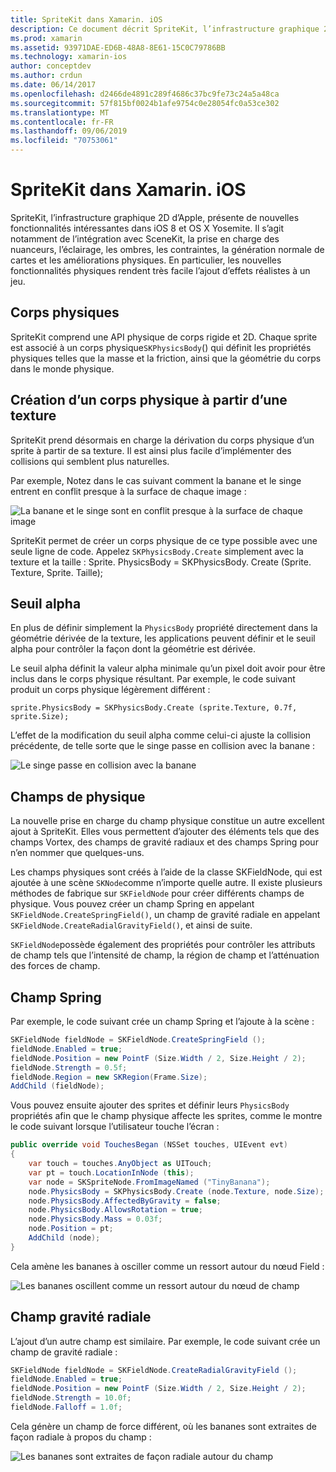 ```yaml
---
title: SpriteKit dans Xamarin. iOS
description: Ce document décrit SpriteKit, l’infrastructure graphique 2D d’Apple qui s’intègre à SceneKit, intègre la physique et l’animation, inclut la prise en charge de l’éclairage et de l’ombrage, et bien plus encore. SpriteKit peut être utilisé pour créer des jeux 2D.
ms.prod: xamarin
ms.assetid: 93971DAE-ED6B-48A8-8E61-15C0C79786BB
ms.technology: xamarin-ios
author: conceptdev
ms.author: crdun
ms.date: 06/14/2017
ms.openlocfilehash: d2466de4891c289f4686c37bc9fe73c24a5a48ca
ms.sourcegitcommit: 57f815bf0024b1afe9754c0e28054fc0a53ce302
ms.translationtype: MT
ms.contentlocale: fr-FR
ms.lasthandoff: 09/06/2019
ms.locfileid: "70753061"
---
```

# <a name="spritekit-in-xamarinios"></a>SpriteKit dans Xamarin. iOS

SpriteKit, l’infrastructure graphique 2D d’Apple, présente de nouvelles fonctionnalités intéressantes dans iOS 8 et OS X Yosemite. Il s’agit notamment de l’intégration avec SceneKit, la prise en charge des nuanceurs, l’éclairage, les ombres, les contraintes, la génération normale de cartes et les améliorations physiques. En particulier, les nouvelles fonctionnalités physiques rendent très facile l’ajout d’effets réalistes à un jeu.

## <a name="physics-bodies"></a>Corps physiques

SpriteKit comprend une API physique de corps rigide et 2D. Chaque sprite est associé à un corps physique`SKPhysicsBody`() qui définit les propriétés physiques telles que la masse et la friction, ainsi que la géométrie du corps dans le monde physique.

## <a name="creating-a-physics-body-from-a-texture"></a>Création d’un corps physique à partir d’une texture
SpriteKit prend désormais en charge la dérivation du corps physique d’un sprite à partir de sa texture. Il est ainsi plus facile d’implémenter des collisions qui semblent plus naturelles.

Par exemple, Notez dans le cas suivant comment la banane et le singe entrent en conflit presque à la surface de chaque image :

![](spritekit-images/image13.png "La banane et le singe sont en conflit presque à la surface de chaque image")

SpriteKit permet de créer un corps physique de ce type possible avec une seule ligne de code. Appelez `SKPhysicsBody.Create` simplement avec la texture et la taille : Sprite. PhysicsBody = SKPhysicsBody. Create (Sprite. Texture, Sprite. Taille);

## <a name="alpha-threshold"></a>Seuil alpha

En plus de définir simplement la `PhysicsBody` propriété directement dans la géométrie dérivée de la texture, les applications peuvent définir et le seuil alpha pour contrôler la façon dont la géométrie est dérivée. 

Le seuil alpha définit la valeur alpha minimale qu’un pixel doit avoir pour être inclus dans le corps physique résultant. Par exemple, le code suivant produit un corps physique légèrement différent :

```chsarp
sprite.PhysicsBody = SKPhysicsBody.Create (sprite.Texture, 0.7f, sprite.Size);
```

L’effet de la modification du seuil alpha comme celui-ci ajuste la collision précédente, de telle sorte que le singe passe en collision avec la banane :

![](spritekit-images/image14.png "Le singe passe en collision avec la banane")

## <a name="physics-fields"></a>Champs de physique

La nouvelle prise en charge du champ physique constitue un autre excellent ajout à SpriteKit. Elles vous permettent d’ajouter des éléments tels que des champs Vortex, des champs de gravité radiaux et des champs Spring pour n’en nommer que quelques-uns.

Les champs physiques sont créés à l’aide de la classe SKFieldNode, qui est ajoutée à une scène `SKNode`comme n’importe quelle autre. Il existe plusieurs méthodes de fabrique sur `SKFieldNode` pour créer différents champs de physique. Vous pouvez créer un champ Spring en appelant `SKFieldNode.CreateSpringField()`, un champ de gravité radiale en appelant `SKFieldNode.CreateRadialGravityField()`, et ainsi de suite.

`SKFieldNode`possède également des propriétés pour contrôler les attributs de champ tels que l’intensité de champ, la région de champ et l’atténuation des forces de champ.

## <a name="spring-field"></a>Champ Spring

Par exemple, le code suivant crée un champ Spring et l’ajoute à la scène :

```csharp
SKFieldNode fieldNode = SKFieldNode.CreateSpringField ();
fieldNode.Enabled = true;
fieldNode.Position = new PointF (Size.Width / 2, Size.Height / 2);
fieldNode.Strength = 0.5f;
fieldNode.Region = new SKRegion(Frame.Size);
AddChild (fieldNode);
```

Vous pouvez ensuite ajouter des sprites et définir leurs `PhysicsBody` propriétés afin que le champ physique affecte les sprites, comme le montre le code suivant lorsque l’utilisateur touche l’écran :

```csharp
public override void TouchesBegan (NSSet touches, UIEvent evt)
{
    var touch = touches.AnyObject as UITouch;
    var pt = touch.LocationInNode (this);
    var node = SKSpriteNode.FromImageNamed ("TinyBanana");
    node.PhysicsBody = SKPhysicsBody.Create (node.Texture, node.Size);
    node.PhysicsBody.AffectedByGravity = false;
    node.PhysicsBody.AllowsRotation = true;
    node.PhysicsBody.Mass = 0.03f;
    node.Position = pt;
    AddChild (node);
}
```

Cela amène les bananes à osciller comme un ressort autour du nœud Field :

![](spritekit-images/image15.png "Les bananes oscillent comme un ressort autour du nœud de champ")

## <a name="radial-gravity-field"></a>Champ gravité radiale

L’ajout d’un autre champ est similaire. Par exemple, le code suivant crée un champ de gravité radiale :

```csharp
SKFieldNode fieldNode = SKFieldNode.CreateRadialGravityField ();
fieldNode.Enabled = true;
fieldNode.Position = new PointF (Size.Width / 2, Size.Height / 2);
fieldNode.Strength = 10.0f;
fieldNode.Falloff = 1.0f;
```

Cela génère un champ de force différent, où les bananes sont extraites de façon radiale à propos du champ :

![](spritekit-images/image16.png "Les bananes sont extraites de façon radiale autour du champ")
